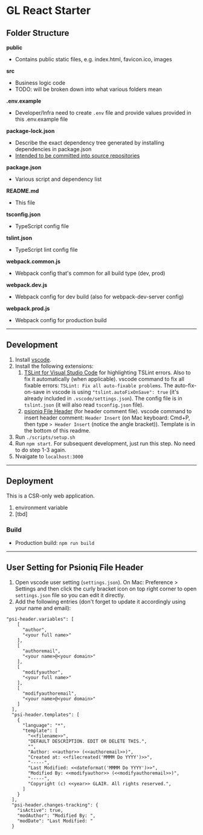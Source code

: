 # GL React Starter

## Folder Structure
**public**
- Contains public static files, e.g. index.html, favicon.ico, images

**src**
- Business logic code
- TODO: will be broken down into what various folders mean

**.env.example**
- Developer/Infra need to create `.env` file and provide values provided in this .env.example file

**package-lock.json**
- Describe the exact dependency tree generated by installing dependencies in package.json
- [Intended to be committed into source repositories](https://github.com/npm/npm/blob/v5.0.0/doc/files/package-lock.json.md)

**package.json**
- Various script and dependency list

**README.md**
- This file

**tsconfig.json**
- TypeScript config file

**tslint.json**
- TypeScript lint config file

**webpack.common.js**
- Webpack config that's common for all build type (dev, prod)

**webpack.dev.js**
- Webpack config for dev build (also for webpack-dev-server config)

**webpack.prod.js**
- Webpack config for production build

---

## Development
1. Install [vscode](https://code.visualstudio.com/).
2. Install the following extensions:
    1. [TSLint for Visual Studio Code](https://marketplace.visualstudio.com/items?itemName=ms-vscode.vscode-typescript-tslint-plugin) for highlighting TSLint errors. Also to fix it automatically (when applicable). vscode command to fix all fixable errors: `TSLint: Fix all auto-fixable problems`. The auto-fix-on-save in vscode is using `"tslint.autoFixOnSave": true` (it's already included in `.vscode/settings.json`). The config file is in `tslint.json` (it will also read `tsconfig.json` file).
    2. [psioniq File Header](https://marketplace.visualstudio.com/items?itemName=psioniq.psi-header) (for header comment file). vscode command to insert header comment: `Header Insert` (on Mac keyboard: Cmd+P, then type `> Header Insert` (notice the angle bracket)). Template is in the bottom of this readme.
3. Run `./scripts/setup.sh`
4. Run `npm start`. For subsequent development, just run this step. No need to do step 1-3 again.
5. Nvaigate to `localhost:3000`

---

## Deployment
This is a CSR-only web application.
1. environment variable
2. [tbd]

### Build
- Production build: `npm run build`

---

## User Setting for Psioniq File Header
1. Open vscode user setting (`settings.json`). On Mac: Preference > Settings and then click the curly bracket icon on top right corner to open `settings.json` file so you can edit it directly.
2. Add the following entries (don't forget to update it accordingly using your name and email):

```
"psi-header.variables": [
    [
      "author",
      "<your full name>"
    ],
    [
      "authoremail",
      "<your name>@<your domain>"
    ],
    [
      "modifyauthor",
      "<your full name>"
    ],
    [
      "modifyauthoremail",
      "<your name>@<your domain>"
    ]
  ],
  "psi-header.templates": [
    {
      "language": "*",
      "template": [
        "<<filename>>",
        "DEFAULT DESCRIPTION. EDIT OR DELETE THIS.",
        "",
        "Author: <<author>> (<<authoremail>>)",
        "Created at: <<filecreated('MMMM Do YYYY')>>",
        "-----",
        "Last Modified: <<dateformat('MMMM Do YYYY')>>",
        "Modified By: <<modifyauthor>> (<<modifyauthoremail>>)",
        "-----",
        "Copyright (c) <<year>> GLAIR. All rights reserved.",
      ]
    }
  ],
  "psi-header.changes-tracking": {
    "isActive": true,
    "modAuthor": "Modified By: ",
    "modDate": "Last Modified: "
  }
```
